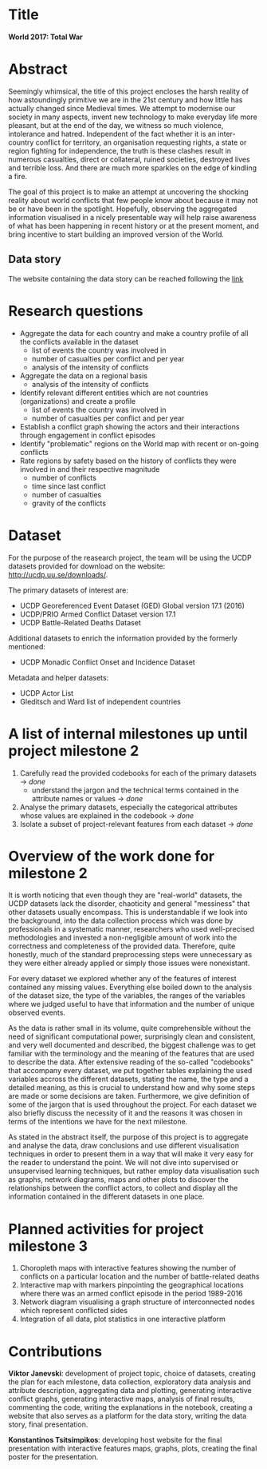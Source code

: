# Title
**World 2017: Total War**


# Abstract
Seemingly whimsical, the title of this project encloses the harsh reality of how astoundingly primitive we are in the 21st century and how little has actually changed since Medieval times. We attempt to modernise our society in many aspects, invent new technology to make everyday life more pleasant, but at the end of the day, we witness so much violence, intolerance and hatred. Independent of the fact whether it is an inter-country conflict for territory, an organisation requesting rights, a state or region fighting for independence, the truth is these clashes result in numerous casualties, direct or collateral, ruined societies, destroyed lives and terrible loss. And there are much more sparkles on the edge of kindling a fire.

The goal of this project is to make an attempt at uncovering the shocking reality about world conflicts that few people know about because it may not be or have been in the spotlight. Hopefully, observing the aggregated information visualised in a nicely presentable way will help raise awareness of what has been happening in recent history or at the present moment, and bring incentive to start building an improved version of the World.

## Data story

The website containing the data story can be reached following the [link](https://vjan-fin.github.io./)


# Research questions

* Aggregate the data for each country and make a country profile of all the conflicts available in the dataset
	* list of events the country was involved in
	* number of casualties per conflict and per year
	* analysis of the intensity of conflicts
* Aggregate the data on a regional basis
	* analysis of the intensity of conflicts
* Identify relevant different entities which are not countries (organizations) and create a profile
	* list of events the country was involved in
	* number of casualties per conflict and per year
* Establish a conflict graph showing the actors and their interactions through engagement in conflict episodes
* Identify "problematic" regions on the World map with recent or on-going conflicts
* Rate regions by safety based on the history of conflicts they were involved in and their respective magnitude
	* number of conflicts
	* time since last conflict
	* number of casualties
	* gravity of the conflicts

# Dataset

For the purpose of the reasearch project, the team will be using the UCDP datasets provided for download on the website: http://ucdp.uu.se/downloads/.

The primary datasets of interest are:
* UCDP Georeferenced Event Dataset (GED) Global version 17.1 (2016)
* UCDP/PRIO Armed Conflict Dataset version 17.1
* UCDP Battle-Related Deaths Dataset

Additional datasets to enrich the information provided by the formerly mentioned:
* UCDP Monadic Conflict Onset and Incidence Dataset

Metadata and helper datasets:
* UCDP Actor List
* Gleditsch and Ward list of independent countries

# A list of internal milestones up until project milestone 2

1. Carefully read the provided codebooks for each of the primary datasets -> *done*
	* understand the jargon and the technical terms contained in the attribute names or values -> *done*
2. Analyse the primary datasets, especially the categorical attributes whose values are explained in the codebook -> *done*
3. Isolate a subset of project-relevant features from each dataset -> *done*

# Overview of the work done for milestone 2

It is worth noticing that even though they are "real-world" datasets, the UCDP datasets lack the disorder, chaoticity and general "messiness" that other datasets usually encompass. This is understandable if we look into the background, into the data collection process which was done by professionals in a systematic manner, researchers who used well-precised methodologies and invested a non-negligible amount of work into the correctness and completeness of the provided data. Therefore, quite honestly, much of the standard preprocessing steps were unnecessary as they were either already applied or simply those issues were nonexistant.

For every dataset we explored whether any of the features of interest contained any missing values. Everything else boiled down to the analysis of the dataset size, the type of the variables, the ranges of the variables where we judged useful to have that information and the number of unique observed events.

As the data is rather small in its volume, quite comprehensible without the need of significant computational power, surprisingly clean and consistent, and very well documented and described, the biggest challenge was to get familiar with the terminology and the meaning of the features that are used to describe the data. After extensive reading of the so-called "codebooks" that accompany every dataset, we put together tables explaining the used variables accross the different datasets, stating the name, the type and a detailed meaning, as this is crucial to understand how and why some steps are made or some decisions are taken. Furthermore, we give definition of some of the jargon that is used throughout the project. For each dataset we also briefly discuss the necessity of it and the reasons it was chosen in terms of the intentions we have for the next milestone.

As stated in the abstract itself, the purpose of this project is to aggregate and analyse the data, draw conclusions and use different visualisation techniques in order to present them in a way that will make it very easy for the reader to understand the point. We will not dive into supervised or unsupervised learning techniques, but rather employ data visualisation such as graphs, network diagrams, maps and other plots to discover the relationships between the conflict actors, to collect and display all the information contained in the different datasets in one place.

# Planned activities for project milestone 3

1. Choropleth maps with interactive features showing the number of conflicts on a particular location and the number of battle-related deaths
2. Interactive map with markers pinpointing the geographical locations where there was an armed conflict episode in the period 1989-2016
3. Network diagram visualising a graph structure of interconnected nodes which represent conflicted sides
4. Integration of all data, plot statistics in one interactive platform

# Contributions

**Viktor Janevski**: development of project topic, choice of datasets, creating the plan for each milestone, data collection, exploratory data analysis and attribute description, aggregating data and plotting, generating interactive conflict graphs, generating interactive maps, analysis of final results, commenting the code, writing the explanations in the notebook, creating a website that also serves as a platform for the data story, writing the data story, final presentation.

**Konstantinos Tsitsimpikos**: developing host website for the final presentation with interactive features maps, graphs, plots, creating the final poster for the presentation.
